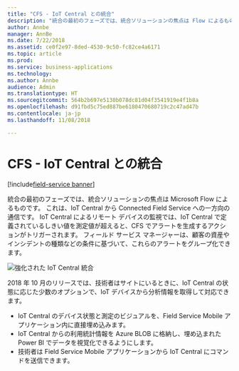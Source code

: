 ```yaml
---
title: "CFS - IoT Central との統合"
description: "統合の最初のフェーズでは、統合ソリューションの焦点は Flow によるものです。"
author: Annbe
manager: AnnBe
ms.date: 7/22/2018
ms.assetid: ce0f2e97-8ded-4530-9c50-fc82ce4a6171
ms.topic: article
ms.prod: 
ms.service: business-applications
ms.technology: 
ms.author: Annbe
audience: Admin
ms.translationtype: HT
ms.sourcegitcommit: 564b2b697e5130b078dc81d04f3541919e4f1b8a
ms.openlocfilehash: d91fbd5c75ed887be6180470680719c2c47ad47b
ms.contentlocale: ja-jp
ms.lasthandoff: 11/08/2018

---
```

#  <a name="cfs---integration-with-iot-central"></a>CFS - IoT Central との統合

[!include[field-service banner](../../../includes/field-service.md)]




統合の最初のフェーズでは、統合ソリューションの焦点は Microsoft Flow によるものです。 これは、IoT Central から Connected Field Service への一方向の通信です。 IoT Central によるリモート デバイスの監視では、IoT Central で定義されているしきい値を測定値が超えると、CFS でアラートを生成するアクションがトリガーされます。 フィールド サービス マネージャーは、顧客の資産やインシデントの種類などの条件に基づいて、これらのアラートをグループ化できます。

![強化された IoT Central 統合](media/enhanced-iot-central-integration-1.png "強化された IoT Central 統合")
<!-- picture -->


2018 年 10 月のリリースでは、技術者はサイトにいるときに、IoT Central の状態に応じた少数のオプションで、IoT デバイスから分析情報を取得して対応できます。

-   IoT Central のデバイス状態と測定のビジュアルを、Field Service Mobile アプリケーション内に直接埋め込みます。
-   IoT Central からの利用統計情報を Azure BLOB に格納し、埋め込まれた Power BI でデータを視覚化できるようにします。
-   技術者は Field Service Mobile アプリケーションから IoT Central にコマンドを送信できます。

